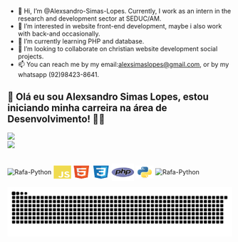 - 👋 Hi, I’m @Alexsandro-Simas-Lopes. Currently, I work as an intern in the research and development sector at SEDUC/AM.
- 👀 I’m interested in website front-end development, maybe i also work with back-and occasionally.
- 🌱 I’m currently learning PHP and database.
- 💞️ I’m looking to collaborate on christian website development social projects.
- 📫 You can reach me by my email:alexsimaslopes@gmail.com, or by my whatsapp (92)98423-8641.

<!---
Alexsandro-Simas-Lopes/Alexsandro-Simas-Lopes is a ✨ special ✨ repository because its `README.md` (this file) appears on your GitHub profile.
You can click the Preview link to take a look at your changes.
--->
## 🚀 Olá eu sou Alexsandro Simas Lopes, estou iniciando minha carreira na área de Desenvolvimento! 👨‍💻
<link href="https://cdn.jsdelivr.net/npm/bootstrap@5.2.3/dist/css/bootstrap.min.css" rel="stylesheet" integrity="sha384-rbsA2VBKQhggwzxH7pPCaAqO46MgnOM80zW1RWuH61DGLwZJEdK2Kadq2F9CUG65" crossorigin="anonymous">
<div class="card">
  <a href="https://github.com/Alexsandro-Simas-Lopes">
    <div align="left">
      <img sm="4" height="180rem"
      src="https://github-readme-stats.vercel.app/api?username=Alexsandro-Simas-Lopes&show_icons=true&theme=dracula&include_all_commits=true&count_private=true">
    </div>
    <div align="left">
      <img sm="4" height="250rem" 
      src="https://github-readme-stats.vercel.app/api/top-langs/?username=Alexsandro-Simas-Lopes&layout=compact&langs_count=7&theme=dracula">
    </div>
  </a>
 </div>
<div style="display: inline_block"><br>
  
  <img align="center" alt="Rafa-Python" height="50" width="40"
  src="https://user-images.githubusercontent.com/105400359/179813859-3524f8eb-2c4e-4721-9d0b-20aaa07e40de.gif">
  <img align="center" alt="Rafa-Js" height="30" width="40"      
  src="https://raw.githubusercontent.com/devicons/devicon/master/icons/javascript/javascript-plain.svg">
  <img align="center" alt="Rafa-HTML" height="30" width="40"  
  src="https://raw.githubusercontent.com/devicons/devicon/master/icons/html5/html5-original.svg">
  <img align="center" alt="Rafa-CSS" height="30" width="40" 
  src="https://raw.githubusercontent.com/devicons/devicon/master/icons/css3/css3-original.svg">
  <img align="center" alt="Rafa-PHP" height="40" width="50" 
  src="https://raw.githubusercontent.com/devicons/devicon/master/icons/php/php-original.svg">
  <img align="center" alt="Rafa-Python" height="30" width="40"  
  src="https://raw.githubusercontent.com/devicons/devicon/master/icons/python/python-original.svg">
  <img align="center" alt="Rafa-Python" height="50" width="40" 
  src="https://user-images.githubusercontent.com/105400359/179813859-3524f8eb-2c4e-4721-9d0b-20aaa07e40de.gif">

  ![Snake animation](https://github.com/Alexsandro-Simas-Lopes/Alexsandro-Simas-Lopes/blob/output/github-contribution-grid-snake.svg)
  
  <!--  ![image](https://user-images.githubusercontent.com/105400359/179813532-6a68840a-2dc6-4529-90b5-25c9816f2bcc.png) "IMG-POLVO DO MAR" -->
  
</div>
